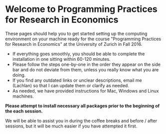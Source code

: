 # Welcome to Programming Practices for Research in Economics

These pages should help you to get started setting up the computing environment on your machine ready for the course "Programming Practices for Research in Economics" at the University of Zurich in Fall 2016.


* If everything goes smoothly, you should be able to complete the installation in one sitting within 60-120 minutes.
* Please follow the steps one-by-one in the order they appear on the side bar and do not deviate from them, unless you really know what you are doing.
* If you find any outdated links or unclear descriptions, email me (Lachlan) so that I can update them or clarify as needed.
* As needed, we have provided instructions for Mac, Windows and Linux machines.

**Please attempt to install necessary all packages prior to the beginning of the each session.**

We will be able to assist you in during the coffee breaks and before / after sessions, but it will be much easier if you have attempted it first.
